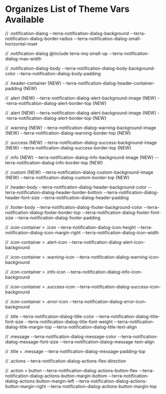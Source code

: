 # Organizes List of Theme Vars Available

// .notification-dialog
--terra-notification-dialog-background
--terra-notification-dialog-border-radius
--terra-notification-dialog-small-horizontal-inset

// .notification-dialog @include terra-mq-small-up
--terra-notification-dialog-max-width

// .notification-dialog-body
--terra-notification-dialog-body-background-color
--terra-notification-dialog-body-padding

// .header-container {NEW}
--terra-notification-dialog-header-container-padding {NEW}

// .alert {NEW}
--terra-notification-dialog-alert-background-image {NEW}
--terra-notification-dialog-alert-border-top {NEW}

// .alert {NEW}
--terra-notification-dialog-alert-background-image {NEW}
--terra-notification-dialog-alert-border-top {NEW}

// .warning {NEW}
--terra-notification-dialog-warning-background-image {NEW}
--terra-notification-dialog-warning-border-top {NEW}

// .success {NEW}
--terra-notification-dialog-success-background-image {NEW}
--terra-notification-dialog-success-border-top {NEW}

// .info {NEW}
--terra-notification-dialog-info-background-image {NEW}
--terra-notification-dialog-info-border-top {NEW}

// .custom {NEW}
--terra-notification-dialog-custom-background-image {NEW}
--terra-notification-dialog-custom-border-top {NEW}

// .header-body
--terra-notification-dialog-header-background-color
--terra-notification-dialog-header-border-bottom
--terra-notification-dialog-header-font-size
--terra-notification-dialog-header-padding

// .footer-body
--terra-notification-dialog-footer-background-color
--terra-notification-dialog-footer-border-top
--terra-notification-dialog-footer-font-size
--terra-notification-dialog-footer-padding

// .icon-container > .icon
--terra-notification-dialog-icon-height
--terra-notification-dialog-icon-margin-right
--terra-notification-dialog-icon-width

// .icon-container > .alert-icon
--terra-notification-dialog-alert-icon-background

// .icon-container > .warning-icon
--terra-notification-dialog-warning-icon-background

// .icon-container > .info-icon
--terra-notification-dialog-info-icon-background

// .icon-container > .success-icon
--terra-notification-dialog-success-icon-background

// .icon-container > .error-icon
--terra-notification-dialog-error-icon-background

// .title
--terra-notification-dialog-title-color
--terra-notification-dialog-title-font-size
--terra-notification-dialog-title-font-weight
--terra-notification-dialog-title-margin-top
--terra-notification-dialog-title-text-align

// .message
--terra-notification-dialog-message-color
--terra-notification-dialog-message-font-size
--terra-notification-dialog-message-text-align

// .title + .message
--terra-notification-dialog-message-padding-top

// .actions
--terra-notification-dialog-actions-flex-direction

// .action > button
--terra-notification-dialog-actions-button-flex
--terra-notification-dialog-actions-button-margin-bottom
--terra-notification-dialog-actions-button-margin-left
--terra-notification-dialog-actions-button-margin-right
--terra-notification-dialog-actions-button-margin-top